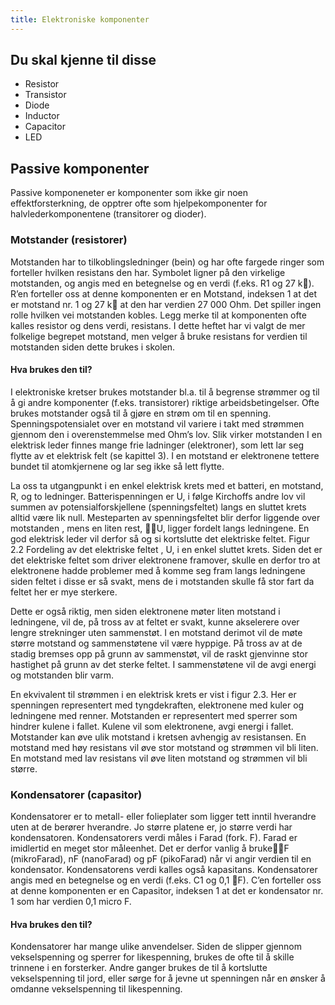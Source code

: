 ```yaml
---
title: Elektroniske komponenter
---
```



## Du skal kjenne til disse

* Resistor  <elec-tronic type="resistor"></elec-tronic>
* Transistor  <elec-tronic type="transistor"></elec-tronic>
* Diode  <elec-tronic type="diode"></elec-tronic>
* Inductor  <elec-tronic type="inductor"></elec-tronic>
* Capacitor <elec-tronic type="capacitor"></elec-tronic>
* LED  <elec-tronic type="led"></elec-tronic>


## Passive komponenter
Passive komponeneter er komponenter som ikke gir noen effektforsterkning, de opptrer ofte som
hjelpekomponenter for halvlederkomponentene (transitorer og dioder).

### Motstander (resistorer)
Motstanden har to tilkoblingsledninger (bein) og har ofte fargede ringer som forteller hvilken resistans den har. Symbolet
ligner på den virkelige motstanden, og angis med en betegnelse og en verdi (f.eks. R1 og 27 k). R’en forteller oss at
denne komponenten er en Motstand, indeksen 1 at det er motstand nr. 1 og 27 k at den har verdien 27 000 Ohm. Det
spiller ingen rolle hvilken vei motstanden kobles. Legg
merke til at komponenten ofte kalles resistor og dens verdi, resistans. I dette heftet har vi valgt de
mer folkelige begrepet motstand, men velger å bruke resistans for verdien til motstanden siden
dette brukes i skolen.

#### Hva brukes den til?
I elektroniske kretser brukes motstander bl.a. til å begrense strømmer og til å gi andre komponenter (f.eks. transistorer) riktige arbeidsbetingelser. Ofte brukes motstander også til å gjøre en strøm
om til en spenning. Spenningspotensialet over en motstand vil variere i takt med strømmen gjennom den i overenstemmelse med Ohm’s lov.
Slik virker motstanden
I en elektrisk leder finnes mange frie ladninger (elektroner), som lett lar seg flytte av et elektrisk
felt (se kapittel 3). I en motstand er elektronene tettere bundet til atomkjernene og lar seg ikke så
lett flytte.

La oss ta utgangpunkt i en enkel elektrisk krets med et batteri, en motstand, R, og to ledninger.
Batterispenningen er U, i følge Kirchoffs andre lov vil summen av potensialforskjellene (spenningsfeltet) langs en sluttet krets alltid være lik null. Mesteparten av spenningsfeltet blir derfor
liggende over motstanden , mens en liten rest, U, ligger fordelt langs ledningene. En god elektrisk leder vil derfor så og si kortslutte det elektriske feltet.
Figur 2.2 Fordeling av det elektriske feltet , U, i en enkel sluttet krets.
Siden det er det elektriske feltet som driver elektronene framover, skulle en derfor tro at elektronene hadde problemer med å komme seg fram langs ledningene siden feltet i disse er så svakt,
mens de i motstanden skulle få stor fart da feltet her er mye sterkere.

Dette er også riktig, men siden elektronene møter
liten motstand i ledningene, vil de, på tross av at feltet er svakt, kunne akselerere over lengre strekninger
uten sammenstøt. I en motstand derimot vil de møte
større motstand og sammenstøtene vil være hyppige.
På tross av at de stadig bremses opp på grunn av sammenstøt, vil de raskt gjenvinne stor hastighet på
grunn av det sterke feltet. I sammenstøtene vil de
avgi energi og motstanden blir varm.

En ekvivalent til strømmen i en elektrisk krets er vist i figur 2.3. Her er spenningen representert
med tyngdekraften, elektronene med kuler og ledningene med renner. Motstanden er representert
med sperrer som hindrer kulene i fallet. Kulene vil som elektronene, avgi energi i fallet.
Motstander kan øve ulik motstand i kretsen avhengig av resistansen. En motstand med høy resistans vil øve stor motstand 
og strømmen vil bli liten. En motstand med lav resistans vil øve liten motstand og strømmen vil bli større.

### Kondensatorer (capasitor)

Kondensatorer er to metall- eller folieplater som ligger tett inntil hverandre uten at de berører
hverandre. Jo større platene er, jo større verdi har kondensatoren. Kondensatorers verdi måles i
Farad (fork. F). Farad er imidlertid en meget stor måleenhet. Det er derfor vanlig å brukeF
(mikroFarad), nF (nanoFarad) og pF (pikoFarad) når vi angir verdien til en kondensator. Kondensatorens verdi kalles også kapasitans.
Kondensatorer angis med en betegnelse og en verdi (f.eks. C1 og 0,1 F). C’en forteller oss at
denne komponenten er en Capasitor, indeksen 1 at det er kondensator nr. 1 som har verdien
0,1 micro F.

#### Hva brukes den til?
Kondensatorer har mange ulike anvendelser. Siden de slipper gjennom vekselspenning og sperrer
for likespenning, brukes de ofte til å skille trinnene i en forsterker. Andre ganger brukes de til å
kortslutte vekselspenning til jord, eller sørge for å jevne ut spenningen når en ønsker å omdanne
vekselspenning til likespenning.